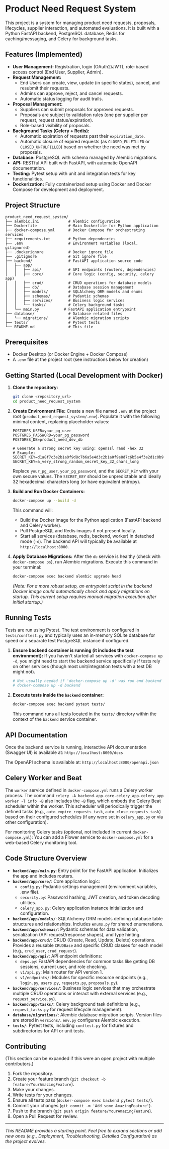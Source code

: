 # Product Need Request System

This project is a system for managing product need requests, proposals, lifecycles, supplier interaction, and automated evaluations. It is built with a Python FastAPI backend, PostgreSQL database, Redis for caching/messaging, and Celery for background tasks.

## Features (Implemented)

*   **User Management:** Registration, login (OAuth2/JWT), role-based access control (End User, Supplier, Admin).
*   **Request Management:**
    *   End Users can create, view, update (in specific states), cancel, and resubmit their requests.
    *   Admins can approve, reject, and cancel requests.
    *   Automatic status logging for audit trails.
*   **Proposal Management:**
    *   Suppliers can submit proposals for approved requests.
    *   Proposals are subject to validation rules (one per supplier per request, request status/expiration).
    *   Role-based visibility of proposals.
*   **Background Tasks (Celery + Redis):**
    *   Automatic expiration of requests past their `expiration_date`.
    *   Automatic closure of expired requests (as `CLOSED_FULFILLED` or `CLOSED_UNFULFILLED`) based on whether the need was met by proposals.
*   **Database:** PostgreSQL with schema managed by Alembic migrations.
*   **API:** RESTful API built with FastAPI, with automatic OpenAPI documentation.
*   **Testing:** Pytest setup with unit and integration tests for key functionalities.
*   **Dockerization:** Fully containerized setup using Docker and Docker Compose for development and deployment.

## Project Structure

```
product_need_request_system/
├── alembic.ini             # Alembic configuration
├── Dockerfile              # Main Dockerfile for Python application
├── docker-compose.yml      # Docker Compose for orchestrating services
├── requirements.txt        # Python dependencies
├── .env                    # Environment variables (local, gitignored)
├── .dockerignore           # Docker ignore file
├── .gitignore              # Git ignore file
├── backend/                # FastAPI application source code
│   ├── app/
│   │   ├── api/            # API endpoints (routers, dependencies)
│   │   ├── core/           # Core logic (config, security, celery app)
│   │   ├── crud/           # CRUD operations for database models
│   │   ├── db/             # Database session management
│   │   ├── models/         # SQLAlchemy ORM models and enums
│   │   ├── schemas/        # Pydantic schemas
│   │   ├── services/       # Business logic services
│   │   └── tasks/          # Celery background tasks
│   └── main.py           # FastAPI application entrypoint
├── database/               # Database related files
│   └── migrations/         # Alembic migration scripts
├── tests/                  # Pytest tests
└── README.md               # This file
```

## Prerequisites

*   Docker Desktop (or Docker Engine + Docker Compose)
*   A `.env` file at the project root (see instructions below for creation)

## Getting Started (Local Development with Docker)

1.  **Clone the repository:**
    ```bash
    git clone <repository_url>
    cd product_need_request_system
    ```

2.  **Create Environment File:**
    Create a new file named `.env` at the project root (`product_need_request_system/.env`).
    Populate it with the following minimal content, replacing placeholder values:
    ```env
    POSTGRES_USER=your_pg_user
    POSTGRES_PASSWORD=your_pg_password
    POSTGRES_DB=product_need_dev_db

    # Generate a strong secret key using: openssl rand -hex 32
    # Example: SECRET_KEY=d1a8f7c3e2b1a0f9d8c7b6a5e4d3c2b1a0f9e8d7c6b5a4f3e2d1c0b9a8f7e6d5
    SECRET_KEY=a_very_strong_random_secret_key_32_chars_long
    ```
    Replace `your_pg_user`, `your_pg_password`, and the `SECRET_KEY` with your own secure values. The `SECRET_KEY` should be unpredictable and ideally 32 hexadecimal characters long (or have equivalent entropy).

3.  **Build and Run Docker Containers:**
    ```bash
    docker-compose up --build -d
    ```
    This command will:
    *   Build the Docker image for the Python application (FastAPI backend and Celery worker).
    *   Pull PostgreSQL and Redis images if not present locally.
    *   Start all services (database, redis, backend, worker) in detached mode (`-d`).
    The backend API will typically be available at `http://localhost:8000`.

4.  **Apply Database Migrations:**
    After the `db` service is healthy (check with `docker-compose ps`), run Alembic migrations. Execute this command in your terminal:
    ```bash
    docker-compose exec backend alembic upgrade head
    ```
    *(Note: For a more robust setup, an entrypoint script in the backend Docker image could automatically check and apply migrations on startup. This current setup requires manual migration execution after initial startup.)*

## Running Tests

Tests are run using Pytest. The test environment is configured in `tests/conftest.py` and typically uses an in-memory SQLite database for speed or a separate test PostgreSQL instance if configured.

1.  **Ensure backend container is running (it includes the test environment):**
    If you haven't started all services with `docker-compose up -d`, you might need to start the backend service specifically if tests rely on other services (though most unit/integration tests with a test DB might not).
    ```bash
    # Not usually needed if 'docker-compose up -d' was run and backend is up.
    # docker-compose up -d backend
    ```
2.  **Execute tests inside the `backend` container:**
    ```bash
    docker-compose exec backend pytest tests/
    ```
    This command runs all tests located in the `tests/` directory within the context of the `backend` service container.

## API Documentation

Once the backend service is running, interactive API documentation (Swagger UI) is available at:
`http://localhost:8000/docs`

The OpenAPI schema is available at:
`http://localhost:8000/openapi.json`

## Celery Worker and Beat

The `worker` service defined in `docker-compose.yml` runs a Celery worker process. The command `celery -A backend.app.core.celery_app.celery_app worker -l info -B` also includes the `-B` flag, which embeds the Celery Beat scheduler within the worker. This scheduler will periodically trigger the defined tasks (e.g., `auto_expire_requests_task`, `auto_close_requests_task`) based on their configured schedules (if any were set in `celery_app.py` or via other configuration).

For monitoring Celery tasks (optional, not included in current `docker-compose.yml`):
You can add a Flower service to `docker-compose.yml` for a web-based Celery monitoring tool.

## Code Structure Overview

*   **`backend/app/main.py`**: Entry point for the FastAPI application. Initializes the app and includes routers.
*   **`backend/app/core/`**: Core application logic:
    *   `config.py`: Pydantic settings management (environment variables, .env file).
    *   `security.py`: Password hashing, JWT creation, and token decoding utilities.
    *   `celery_app.py`: Celery application instance initialization and configuration.
*   **`backend/app/models/`**: SQLAlchemy ORM models defining database table structures and relationships. Includes `enums.py` for shared enumerations.
*   **`backend/app/schemas/`**: Pydantic schemas for data validation, serialization (API request/response shapes), and type hinting.
*   **`backend/app/crud/`**: CRUD (Create, Read, Update, Delete) operations. Provides a reusable `CRUDBase` and specific CRUD classes for each model (e.g., `crud_user`, `crud_request`).
*   **`backend/app/api/`**: API endpoint definitions:
    *   `deps.py`: FastAPI dependencies for common tasks like getting DB sessions, current user, and role checking.
    *   `v1/api.py`: Main router for API version 1.
    *   `v1/endpoints/`: Modules for specific resource endpoints (e.g., `login.py`, `users.py`, `requests.py`, `proposals.py`).
*   **`backend/app/services/`**: Business logic services that may orchestrate multiple CRUD operations or interact with external services (e.g., `request_service.py`).
*   **`backend/app/tasks/`**: Celery background task definitions (e.g., `request_tasks.py` for request lifecycle management).
*   **`database/migrations/`**: Alembic database migration scripts. Version files are stored in `versions/`. `env.py` configures Alembic execution.
*   **`tests/`**: Pytest tests, including `conftest.py` for fixtures and subdirectories for API or unit tests.

## Contributing

(This section can be expanded if this were an open project with multiple contributors.)

1.  Fork the repository.
2.  Create your feature branch (`git checkout -b feature/YourAmazingFeature`).
3.  Make your changes.
4.  Write tests for your changes.
5.  Ensure all tests pass (`docker-compose exec backend pytest tests/`).
6.  Commit your changes (`git commit -m 'Add some AmazingFeature'`).
7.  Push to the branch (`git push origin feature/YourAmazingFeature`).
8.  Open a Pull Request for review.

---

*This README provides a starting point. Feel free to expand sections or add new ones (e.g., Deployment, Troubleshooting, Detailed Configuration) as the project evolves.*
